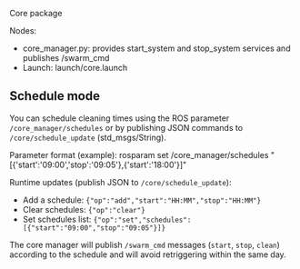 Core package

Nodes:
- core_manager.py: provides start_system and stop_system services and publishes /swarm_cmd
- Launch: launch/core.launch

Schedule mode
---------------
You can schedule cleaning times using the ROS parameter `/core_manager/schedules` or by publishing JSON commands to `/core/schedule_update` (std_msgs/String).

Parameter format (example):
  rosparam set /core_manager/schedules "[{'start':'09:00','stop':'09:05'},{'start':'18:00'}]"

Runtime updates (publish JSON to `/core/schedule_update`):
- Add a schedule: `{"op":"add","start":"HH:MM","stop":"HH:MM"}`
- Clear schedules: `{"op":"clear"}`
- Set schedules list: `{"op":"set","schedules":[{"start":"09:00","stop":"09:05"}]}`

The core manager will publish `/swarm_cmd` messages (`start`, `stop`, `clean`) according to the schedule and will avoid retriggering within the same day.

